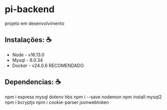# pi-backend
projeto em desenvolvimento

## Instalações: ☕️
- Node - v16.13.0
- Mysql - 8.0.34
- Docker - v24.0.6 RECOMENDADO

## Dependencias:  ☕️
npm i express mysql dotenv hbs 
npm i --save nodemon 
npm install mysql2 
npm i bcryptjs 
npm i cookie-parser jsonwebtoken 
